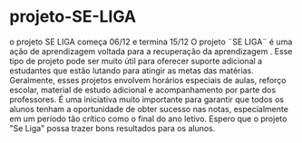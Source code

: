 # projeto-SE-LIGA 
o projeto SE LIGA começa 06/12 e termina 15/12
O projeto ¨SE LIGA¨ é uma ação de aprendizagem voltada para a recuperaçâo da aprendizagem .
Esse tipo de projeto pode ser muito útil para oferecer suporte adicional a estudantes que estão lutando para atingir as metas das matérias. Geralmente, esses projetos envolvem horários especiais de aulas, reforço escolar, material de estudo adicional e acompanhamento por parte dos professores. É uma iniciativa muito importante para garantir que todos os alunos tenham a oportunidade de obter sucesso nas notas, especialmente em um período tão crítico como o final do ano letivo. Espero que o projeto "Se Liga" possa trazer bons resultados para os alunos.

